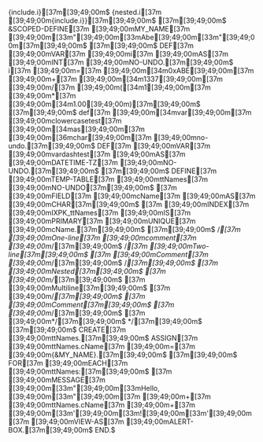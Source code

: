 {include.i}[37m[39;49;00m$
{nested.i[37m [39;49;00m{include.i}}[37m[39;49;00m$
[37m[39;49;00m$
&SCOPED-DEFINE[37m [39;49;00mMY_NAME[37m [39;49;00m[33m"[39;49;00m[33mAbe[39;49;00m[33m"[39;49;00m[37m[39;49;00m$
[37m[39;49;00m$
DEF[37m [39;49;00mVAR[37m [39;49;00mi[37m [39;49;00mAS[37m [39;49;00mINT[37m [39;49;00mNO-UNDO.[37m[39;49;00m$
i[37m [39;49;00m=[37m [39;49;00m[34m0xABE[39;49;00m[37m [39;49;00m+[37m [39;49;00m[34m1337[39;49;00m[37m [39;49;00m/[37m [39;49;00m([34m1[39;49;00m[37m [39;49;00m*[37m [39;49;00m[34m1.00[39;49;00m)[37m[39;49;00m$
[37m[39;49;00m$
def[37m [39;49;00m[34mvar[39;49;00m[37m [39;49;00mclowercasetest[37m [39;49;00m[34mas[39;49;00m[37m [39;49;00m[36mchar[39;49;00m[37m [39;49;00mno-undo.[37m[39;49;00m$
DEF[37m [39;49;00mVAR[37m [39;49;00mvardashtest[37m [39;49;00mAS[37m [39;49;00mDATETIME-TZ[37m [39;49;00mNO-UNDO.[37m[39;49;00m$
[37m[39;49;00m$
DEFINE[37m [39;49;00mTEMP-TABLE[37m [39;49;00mttNames[37m [39;49;00mNO-UNDO[37m[39;49;00m$
[37m  [39;49;00mFIELD[37m [39;49;00mcName[37m [39;49;00mAS[37m [39;49;00mCHAR[37m[39;49;00m$
[37m  [39;49;00mINDEX[37m [39;49;00mIXPK_ttNames[37m [39;49;00mIS[37m [39;49;00mPRIMARY[37m [39;49;00mUNIQUE[37m [39;49;00mcName.[37m[39;49;00m$
[37m[39;49;00m$
/*[37m [39;49;00mOne-line[37m [39;49;00mcomment[37m [39;49;00m*/[37m[39;49;00m$
/*[37m [39;49;00mTwo-line[37m[39;49;00m$
[37m   [39;49;00mComment[37m  [39;49;00m*/[37m[39;49;00m$
/*[37m[39;49;00m$
[37m  [39;49;00mNested[37m[39;49;00m$
[37m  [39;49;00m/*[37m[39;49;00m$
[37m    [39;49;00mMultiline[37m[39;49;00m$
[37m    [39;49;00m/*[37m[39;49;00m$
[37m      [39;49;00mComment[37m[39;49;00m$
[37m    [39;49;00m*/[37m[39;49;00m$
[37m  [39;49;00m*/[37m[39;49;00m$
*/[37m[39;49;00m$
[37m[39;49;00m$
CREATE[37m [39;49;00mttNames.[37m[39;49;00m$
ASSIGN[37m [39;49;00mttNames.cName[37m [39;49;00m=[37m [39;49;00m{&MY_NAME}.[37m[39;49;00m$
[37m[39;49;00m$
FOR[37m [39;49;00mEACH[37m [39;49;00mttNames:[37m[39;49;00m$
[37m  [39;49;00mMESSAGE[37m [39;49;00m[33m"[39;49;00m[33mHello, [39;49;00m[33m"[39;49;00m[37m [39;49;00m+[37m [39;49;00mttNames.cName[37m [39;49;00m+[37m [39;49;00m[33m'[39;49;00m[33m![39;49;00m[33m'[39;49;00m[37m [39;49;00mVIEW-AS[37m [39;49;00mALERT-BOX.[37m[39;49;00m$
END.$
